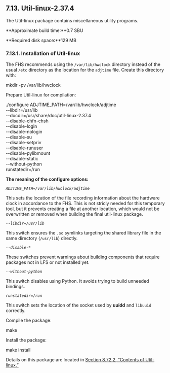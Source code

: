 ## 7.13. Util-linux-2.37.4

The Util-linux package contains miscellaneous utility programs.

**Approximate build time:**0.7 SBU

**Required disk space:**129 MB

### 7.13.1. Installation of Util-linux

The FHS recommends using the `/var/lib/hwclock` directory instead of the usual `/etc` directory as the location for the `adjtime` file. Create this directory with:

mkdir -pv /var/lib/hwclock

Prepare Util-linux for compilation:

./configure ADJTIME_PATH=/var/lib/hwclock/adjtime    \
            --libdir=/usr/lib    \
            --docdir=/usr/share/doc/util-linux-2.37.4 \
            --disable-chfn-chsh  \
            --disable-login      \
            --disable-nologin    \
            --disable-su         \
            --disable-setpriv    \
            --disable-runuser    \
            --disable-pylibmount \
            --disable-static     \
            --without-python     \
            runstatedir=/run

**The meaning of the configure options:**

_`ADJTIME_PATH=/var/lib/hwclock/adjtime`_

This sets the location of the file recording information about the hardware clock in accordance to the FHS. This is not stricly needed for this temporary tool, but it prevents creating a file at another location, which would not be overwritten or removed when building the final util-linux package.

_`--libdir=/usr/lib`_

This switch ensures the `.so` symlinks targeting the shared library file in the same directory (`/usr/lib`) directly.

_`--disable-*`_

These switches prevent warnings about building components that require packages not in LFS or not installed yet.

_`--without-python`_

This switch disables using Python. It avoids trying to build unneeded bindings.

_`runstatedir=/run`_

This switch sets the location of the socket used by **uuidd** and `libuuid` correctly.

Compile the package:

make

Install the package:

make install

Details on this package are located in [Section 8.72.2, “Contents of Util-linux.”](https://linuxfromscratch.org/lfs/downloads/stable/LFS-BOOK-11.1-NOCHUNKS.html#contents-utillinux "8.72.2. Contents of Util-linux")